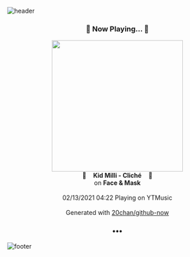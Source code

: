 ![header](https://capsule-render.vercel.app/api?type=wave&height=170&section=header&text=Hi.%20I'm%20SHIFT&fontColor=090707&fontAlignX=45&fontAlignY=65&fontSize=100)

<h3 align="center">🎵 Now Playing... 🎵</h3>
<p align="center">
  <a href="https://music.youtube.com/channel/UCYzWVpdZqtp6Ihtzy4_9M3g">
    <img width="300" src="https://lh3.googleusercontent.com/UTCPepxSgPjImsszrUJNywCQyPQtZx_tRM2vCW-9WfR8zM3lrsAW__joO9XQckqSKP1c-7UMyWCRGgQ">
  </a>
  <br>
  🎵&nbsp&nbsp&nbsp <b>Kid Milli - Cliché</b> &nbsp&nbsp&nbsp🎵
  <br>
  on <b>Face & Mask</b>
  
  <br />
  <br />
  02/13/2021 04:22 Playing on YTMusic
  <br />
  <br />
  Generated with <a href="https://github.com/20chan/github-now">20chan/github-now</a>
</p>

<h3 align="center">•••</h3>

![footer](https://capsule-render.vercel.app/api?type=wave&height=150&section=footer)
